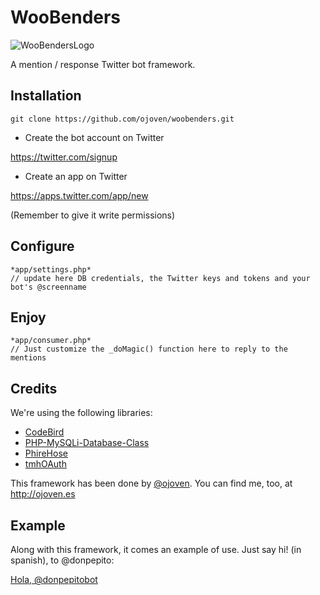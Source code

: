 WooBenders
==============
![WooBendersLogo](http://ojoven.es/wp-content/uploads/2014/11/woobenders1.png "WooBenders Logo")

A mention / response Twitter bot framework.

Installation
------------------

    git clone https://github.com/ojoven/woobenders.git


* Create the bot account on Twitter

https://twitter.com/signup

* Create an app on Twitter

https://apps.twitter.com/app/new

(Remember to give it write permissions)

Configure
------------------
    *app/settings.php*
    // update here DB credentials, the Twitter keys and tokens and your bot's @screenname


Enjoy
------------------
    *app/consumer.php*
    // Just customize the _doMagic() function here to reply to the mentions

Credits
------------------

We're using the following libraries:

* [CodeBird](https://github.com/jublonet/codebird-php)
* [PHP-MySQLi-Database-Class](https://github.com/joshcam/PHP-MySQLi-Database-Class)
* [PhireHose](https://github.com/fennb/phirehose)
* [tmhOAuth](https://github.com/themattharris/tmhOAuth)

This framework has been done by [@ojoven](http://twitter.com/ojoven). You can find me, too, at http://ojoven.es

Example
----------------
Along with this framework, it comes an example of use. Just say hi! (in spanish), to @donpepito:

[Hola, @donpepitobot](https://twitter.com/intent/tweet?text=Hola,+@donpepitobot)

